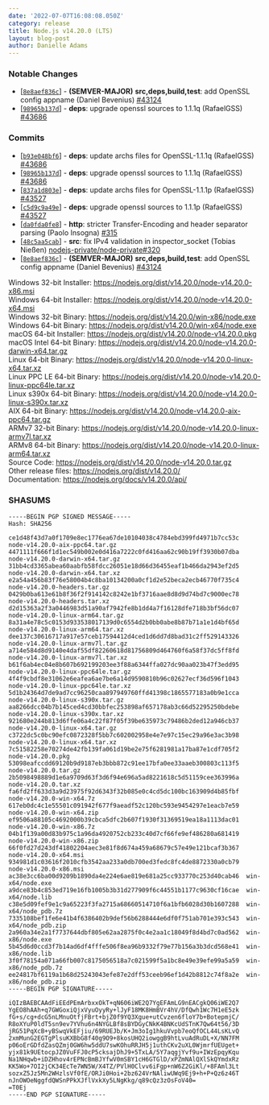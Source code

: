 ```yaml
---
date: '2022-07-07T16:08:08.050Z'
category: release
title: Node.js v14.20.0 (LTS)
layout: blog-post
author: Danielle Adams
---
```


### Notable Changes

- \[[`8e8aef836c`](https://github.com/nodejs/node/commit/8e8aef836c)] - **(SEMVER-MAJOR)** **src,deps,build,test**: add OpenSSL config appname (Daniel Bevenius) [#43124](https://github.com/nodejs/node/pull/43124)
- \[[`98965b137d`](https://github.com/nodejs/node/commit/98965b137d)] - **deps**: upgrade openssl sources to 1.1.1q (RafaelGSS) [#43686](https://github.com/nodejs/node/pull/43686)

### Commits

- \[[`b93e048bf6`](https://github.com/nodejs/node/commit/b93e048bf6)] - **deps**: update archs files for OpenSSL-1.1.1q (RafaelGSS) [#43686](https://github.com/nodejs/node/pull/43686)
- \[[`98965b137d`](https://github.com/nodejs/node/commit/98965b137d)] - **deps**: upgrade openssl sources to 1.1.1q (RafaelGSS) [#43686](https://github.com/nodejs/node/pull/43686)
- \[[`837a1d803e`](https://github.com/nodejs/node/commit/837a1d803e)] - **deps**: update archs files for OpenSSL-1.1.1p (RafaelGSS) [#43527](https://github.com/nodejs/node/pull/43527)
- \[[`c5d9c9a49e`](https://github.com/nodejs/node/commit/c5d9c9a49e)] - **deps**: upgrade openssl sources to 1.1.1p (RafaelGSS) [#43527](https://github.com/nodejs/node/pull/43527)
- \[[`da0fda0fe8`](https://github.com/nodejs/node/commit/da0fda0fe8)] - **http**: stricter Transfer-Encoding and header separator parsing (Paolo Insogna) [#315](https://github.com/nodejs/node/pull/315)
- \[[`48c5aa5cab`](https://github.com/nodejs/node/commit/48c5aa5cab)] - **src**: fix IPv4 validation in inspector_socket (Tobias Nießen) [nodejs-private/node-private#320](https://github.com/nodejs-private/node-private/pull/320)
- \[[`8e8aef836c`](https://github.com/nodejs/node/commit/8e8aef836c)] - **(SEMVER-MAJOR)** **src,deps,build,test**: add OpenSSL config appname (Daniel Bevenius) [#43124](https://github.com/nodejs/node/pull/43124)

Windows 32-bit Installer: https://nodejs.org/dist/v14.20.0/node-v14.20.0-x86.msi \
Windows 64-bit Installer: https://nodejs.org/dist/v14.20.0/node-v14.20.0-x64.msi \
Windows 32-bit Binary: https://nodejs.org/dist/v14.20.0/win-x86/node.exe \
Windows 64-bit Binary: https://nodejs.org/dist/v14.20.0/win-x64/node.exe \
macOS 64-bit Installer: https://nodejs.org/dist/v14.20.0/node-v14.20.0.pkg \
macOS Intel 64-bit Binary: https://nodejs.org/dist/v14.20.0/node-v14.20.0-darwin-x64.tar.gz \
Linux 64-bit Binary: https://nodejs.org/dist/v14.20.0/node-v14.20.0-linux-x64.tar.xz \
Linux PPC LE 64-bit Binary: https://nodejs.org/dist/v14.20.0/node-v14.20.0-linux-ppc64le.tar.xz \
Linux s390x 64-bit Binary: https://nodejs.org/dist/v14.20.0/node-v14.20.0-linux-s390x.tar.xz \
AIX 64-bit Binary: https://nodejs.org/dist/v14.20.0/node-v14.20.0-aix-ppc64.tar.gz \
ARMv7 32-bit Binary: https://nodejs.org/dist/v14.20.0/node-v14.20.0-linux-armv7l.tar.xz \
ARMv8 64-bit Binary: https://nodejs.org/dist/v14.20.0/node-v14.20.0-linux-arm64.tar.xz \
Source Code: https://nodejs.org/dist/v14.20.0/node-v14.20.0.tar.gz \
Other release files: https://nodejs.org/dist/v14.20.0/ \
Documentation: https://nodejs.org/docs/v14.20.0/api/

### SHASUMS

```
-----BEGIN PGP SIGNED MESSAGE-----
Hash: SHA256

ce1d48f43d7a0f1709e8ec1776ea67de10104038c4784ebd399fd4971b7cc53c  node-v14.20.0-aix-ppc64.tar.gz
4471111f666f1d1ec549b002e0d416a7222c0fd416aa62c90b19ff3930b07dba  node-v14.20.0-darwin-x64.tar.gz
31bb4cd3365abea60aabfb58fdcc26051e18d66d36455eaf1b466da2943ef2d5  node-v14.20.0-darwin-x64.tar.xz
e2a54a456b83f76e58004b4c8ba10134200a0cf1d2e52beca2ecb46770f735c4  node-v14.20.0-headers.tar.gz
0429b0ba613e61b8f36f2f914142c8242e1bf3716aae8d8d9d74bd7c9000ec78  node-v14.20.0-headers.tar.xz
d2d15363a2f3a0446983d51a90af7942fe8b1dd4a7f16128dfe718b3bf56dc07  node-v14.20.0-linux-arm64.tar.gz
8a31a4e78c5c0153d933538017139d0c6554d2b0bb0abe8b87b71a1e1d4bf65d  node-v14.20.0-linux-arm64.tar.xz
dee137c30616717a917e57ceb17594412d4ced1d6dd7d8bad31c2ff529143326  node-v14.20.0-linux-armv7l.tar.gz
a714e584d8d9140e4daf55df82260618d81756809d464760f6a58f37dc5ff8fd  node-v14.20.0-linux-armv7l.tar.xz
b61f6ab4ec04e8b607b692199203ee3f88a6344ffa027dc90aa023b47f3edd95  node-v14.20.0-linux-ppc64le.tar.gz
4f4f9cbdf8e31062e6eafea6ae7be6a14d9590810b96c02627ecf36d596f1043  node-v14.20.0-linux-ppc64le.tar.xz
5d1b24364d7de9ad7cc96250caa897949760ffd41398c1865577183a0b9e1cca  node-v14.20.0-linux-s390x.tar.gz
aa8266dcc04b7b145ced4cd30bbfec253898af657178ab3c66d52295250bdebe  node-v14.20.0-linux-s390x.tar.xz
921680e244b813d6ffe06a4c22f87f05f39be635973c79486b2ded12a946cb37  node-v14.20.0-linux-x64.tar.gz
c3722dc5c0bc90efc0872328f5bb7c602002958e4e7e97c15ec29a96e3ac3b98  node-v14.20.0-linux-x64.tar.xz
7c51582258e70274de42fb139fa061d19be2e75f6281981a17ba87e1cdf705f2  node-v14.20.0.pkg
53098eafccdd69120b9d9187eb3bbb872c91ee17bfa0ee33aaeb300803c113f5  node-v14.20.0.tar.gz
2b5098498889d1e6a9709d63f3d6f94e696a5ad8221618c5d51159cee363996a  node-v14.20.0.tar.xz
fa6fd2ff633d3a9d23975f92d6343f32b085e0c4cd5dc100bc163909d4b85fbf  node-v14.20.0-win-x64.7z
617eb0dc4c1e55501c091942f677f9aeadf52c120bc593e9454297e1eacb7e59  node-v14.20.0-win-x64.zip
ef9506a88105c4692000b39cbca5dfc2b607f1930f31369519ea18a1113dac01  node-v14.20.0-win-x86.7z
04b1f139a00d83b975c1a96da4920752cb233c40d7cf66fe9ef486280a681419  node-v14.20.0-win-x86.zip
66f0fd27d243df41802204aec3e81f8d674a459a68679c57e49e121bcaf3b367  node-v14.20.0-x64.msi
934981d1c03616f2010cfb3542aa233a0db700ed3fedc8fc4de8872330a0cb79  node-v14.20.0-x86.msi
ac38e3cc6ba00d9209b1890da4e224e6ae819e681a25cc933770c253d40cab46  win-x64/node.exe
a9dce83b4c853ed719e16fb1005b3b31d277909f6c44551b1177c9630cf16cae  win-x64/node.lib
c38e5d09fef9e1c9a65223f3fa2715a68660514710f6a1bfb6028d30b1607288  win-x64/node_pdb.7z
7335108bef1fe6e41b4f6386402b9def56b6288444e6df0f751ab701e393c543  win-x64/node_pdb.zip
2a960a34e2a1f7737644dbf805e62aa2875f0c4e2aa1c18049f8d4bd7c0ad562  win-x86/node.exe
5b45d6d0ccd3f7b14ad6df4fffe506f8ea96b9332f79e77b156a3b3dcd568e41  win-x86/node.lib
3f0f78154a071a66fb007c8175056518a7c021599f5a1bc8e49e39efe99a5a59  win-x86/node_pdb.7z
ee24817bf6119a1b68d25243043efe87e2dff53ceeb96ef1d42b8812c74f8a2e  win-x86/node_pdb.zip
-----BEGIN PGP SIGNATURE-----

iQIzBAEBCAAdFiEEdPEmArbxxOkT+qN606iWE2Q7YgEFAmLG9nEACgkQ06iWE2Q7
YgEO8hAAh+q7GWGoxiQjxVyuOyyRy+lJyF18MK8HmBVr4hV/DfQwh1Wc7H1eE5zk
fG+s/cg+dcG5nLMnuOtfjFBrt+bjZ0f9YQ3Xgue+utCvzen6floY7b+BotepmjC/
R8oXYuP0ldT5sn9ev7YVhu6n4NYGLBf8sBYDGyCNkK4BNKcUdSTnK7Qw64t56/3D
jRG51PqXcB+yBSwqVkEFjiu/69RUEJb/K+Jm3oIg1hkuVvpb7eoQfOCL44LsKLvQ
2xmMunG2EGTgPlsuKXBbG8f40g9O9+8kosUHQ2iowggB9htLvuAdRuDL+X/NN7FM
p06oErGDfdZasQZmj0GW6hw5ddU7swKOhuRRJH5j1uthCKv2uXL0WjmrfUEUget+
yjx81k9UEtocpJZ0VuFFJ0cP5cksajDhJ9+5TxLA/5Y7aqgjYvf9u+IWzEpqyKqu
Na1NHqwb+iDZHhov4rEPNcBmBJYfwV0mSBY1cH6GTGlD/xPZmNAlQXlSkQYmdxRz
KK5Wo+7OI2jCK34EcTe7WN5W/X4TZ/PVlH0Clvv6iFgp+nW6Z2GiKl/+8FAml3Lt
sozxZ5Jz5Mn2WHzlsVf0fE/ORJi0Hoi+2bz624VrNAliwUWq9Ej9+h+P+Qz6z46T
nJnOWOeNggfdQWSnPPkXJflVxkXy5LNgKkg/q89cQz3zOsFoV40=
=T0Ej
-----END PGP SIGNATURE-----

```
